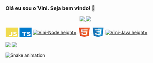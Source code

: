 ### Olá eu sou o Vini. Seja bem vindo! 👋
<div align="center">
  <a href="https://github.com/viniciussilva337">
  <img height="180em" src="https://github-readme-stats.vercel.app/api?username=viniciussilva337&show_icons=true&theme=dracula&include_all_commits=true&count_private=true"/>
  <img height="180em" src="https://github-readme-stats.vercel.app/api/top-langs/?username=viniciussilva337&layout=compact&langs_count=7&theme=dracula"/>
</div>

<div style="display: inline_block"><br>
  <img align="center" alt="Vini-Js" height="30" width="40" src="https://raw.githubusercontent.com/devicons/devicon/master/icons/javascript/javascript-plain.svg">
  <img align="center" alt="Vini-Ts" height="30" width="40" src="https://raw.githubusercontent.com/devicons/devicon/master/icons/typescript/typescript-plain.svg">
  <img align="center" alt="Vini-Node height="30" width="40"   src="https://cdn.jsdelivr.net/gh/devicons/devicon/icons/nodejs/nodejs-original.svg" />
  <img align="center" alt="Vini-HTML" height="30" width="40" src="https://raw.githubusercontent.com/devicons/devicon/master/icons/html5/html5-original.svg">
  <img align="center" alt="Vini-CSS" height="30" width="40" src="https://raw.githubusercontent.com/devicons/devicon/master/icons/css3/css3-original.svg">
  <img align="center" alt="Vini-Java height="30" width="40" src="https://cdn.jsdelivr.net/gh/devicons/devicon/icons/java/java-original-wordmark.svg" />
         
</div>
<div>  <br>
  <a href = "mailto:viniciussilvapires337@gmail.com"><img src="https://img.shields.io/badge/-Gmail-%23333?style=for-the-badge&logo=gmail&logoColor=white" target="_blank"></a>
  <a href="https://www.linkedin.com/in/viniciussp337/" target="_blank"><img src="https://img.shields.io/badge/-LinkedIn-%230077B5?style=for-the-badge&logo=linkedin&logoColor=white" target="_blank"></a>
  
  ![Snake animation](https://github.com/viniciussilva337/viniciussilva337/blob/output/github-contribution-grid-snake.svg)
</div>
